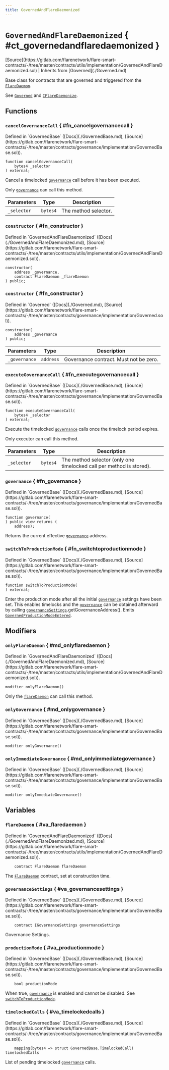 ```yaml
---
title: GovernedAndFlareDaemonized
---
```


<!-- This is an autogenerated file. Do not edit! -->

# `GovernedAndFlareDaemonized` { #ct_governedandflaredaemonized }

<div class="api-node-source" markdown>
[Source](https://gitlab.com/flarenetwork/flare-smart-contracts/-/tree/master/contracts/utils/implementation/GovernedAndFlareDaemonized.sol) | Inherits from [Governed](./Governed.md)
</div>

<div class="api-node-internal" markdown>

Base class for contracts that are governed and triggered from the [`FlareDaemon`](./FlareDaemon.md).

See [`Governed`](./Governed.md) and [`IFlareDaemonize`](./IFlareDaemonize.md).

</div>

<div class="api-node-type" markdown>

## Functions

<div class="api-node" markdown>

### `cancelGovernanceCall` { #fn_cancelgovernancecall }

<div class="api-node-source" markdown>
Defined in `GovernedBase` ([Docs](./GovernedBase.md), [Source](https://gitlab.com/flarenetwork/flare-smart-contracts/-/tree/master/contracts/governance/implementation/GovernedBase.sol)).
</div>

<div class="api-node-internal" markdown>

```solidity
function cancelGovernanceCall(
    bytes4 _selector
) external;
```

Cancel a timelocked [`governance`](#fn_governance) call before it has been executed.

Only [`governance`](#fn_governance) can call this method.

| Parameters | Type | Description |
| ---------- | ---- | ----------- |
| `_selector` | `bytes4` | The method selector. |

</div>
</div>

<div class="api-node" markdown>

### `constructor` { #fn_constructor }

<div class="api-node-source" markdown>
Defined in `GovernedAndFlareDaemonized` ([Docs](./GovernedAndFlareDaemonized.md), [Source](https://gitlab.com/flarenetwork/flare-smart-contracts/-/tree/master/contracts/utils/implementation/GovernedAndFlareDaemonized.sol)).
</div>

<div class="api-node-internal" markdown>

```solidity
constructor(
    address _governance,
    contract FlareDaemon _flareDaemon
) public;
```

</div>
</div>

<div class="api-node" markdown>

### `constructor` { #fn_constructor }

<div class="api-node-source" markdown>
Defined in `Governed` ([Docs](./Governed.md), [Source](https://gitlab.com/flarenetwork/flare-smart-contracts/-/tree/master/contracts/governance/implementation/Governed.sol)).
</div>

<div class="api-node-internal" markdown>

```solidity
constructor(
    address _governance
) public;
```

| Parameters | Type | Description |
| ---------- | ---- | ----------- |
| `_governance` | `address` | Governance contract. Must not be zero. |

</div>
</div>

<div class="api-node" markdown>

### `executeGovernanceCall` { #fn_executegovernancecall }

<div class="api-node-source" markdown>
Defined in `GovernedBase` ([Docs](./GovernedBase.md), [Source](https://gitlab.com/flarenetwork/flare-smart-contracts/-/tree/master/contracts/governance/implementation/GovernedBase.sol)).
</div>

<div class="api-node-internal" markdown>

```solidity
function executeGovernanceCall(
    bytes4 _selector
) external;
```

Execute the timelocked [`governance`](#fn_governance) calls once the timelock period expires.

Only executor can call this method.

| Parameters | Type | Description |
| ---------- | ---- | ----------- |
| `_selector` | `bytes4` | The method selector (only one timelocked call per method is stored). |

</div>
</div>

<div class="api-node" markdown>

### `governance` { #fn_governance }

<div class="api-node-source" markdown>
Defined in `GovernedBase` ([Docs](./GovernedBase.md), [Source](https://gitlab.com/flarenetwork/flare-smart-contracts/-/tree/master/contracts/governance/implementation/GovernedBase.sol)).
</div>

<div class="api-node-internal" markdown>

```solidity
function governance(
) public view returns (
    address);
```

Returns the current effective [`governance`](#fn_governance) address.

</div>
</div>

<div class="api-node" markdown>

### `switchToProductionMode` { #fn_switchtoproductionmode }

<div class="api-node-source" markdown>
Defined in `GovernedBase` ([Docs](./GovernedBase.md), [Source](https://gitlab.com/flarenetwork/flare-smart-contracts/-/tree/master/contracts/governance/implementation/GovernedBase.sol)).
</div>

<div class="api-node-internal" markdown>

```solidity
function switchToProductionMode(
) external;
```

Enter the production mode after all the initial [`governance`](#fn_governance) settings have been set.
This enables timelocks and the [`governance`](#fn_governance) can be obtained afterward by calling
[`governanceSettings`](#va_governancesettings).getGovernanceAddress().
Emits [`GovernedProductionModeEntered`](#ev_governedproductionmodeentered).

</div>
</div>

</div>

<div class="api-node-type" markdown>

## Modifiers

<div class="api-node" markdown>

### `onlyFlareDaemon` { #md_onlyflaredaemon }

<div class="api-node-source" markdown>
Defined in `GovernedAndFlareDaemonized` ([Docs](./GovernedAndFlareDaemonized.md), [Source](https://gitlab.com/flarenetwork/flare-smart-contracts/-/tree/master/contracts/utils/implementation/GovernedAndFlareDaemonized.sol)).
</div>

<div class="api-node-internal" markdown>

```solidity
modifier onlyFlareDaemon()
```

Only the [`flareDaemon`](#va_flaredaemon) can call this method.

</div>
</div>

<div class="api-node" markdown>

### `onlyGovernance` { #md_onlygovernance }

<div class="api-node-source" markdown>
Defined in `GovernedBase` ([Docs](./GovernedBase.md), [Source](https://gitlab.com/flarenetwork/flare-smart-contracts/-/tree/master/contracts/governance/implementation/GovernedBase.sol)).
</div>

<div class="api-node-internal" markdown>

```solidity
modifier onlyGovernance()
```

</div>
</div>

<div class="api-node" markdown>

### `onlyImmediateGovernance` { #md_onlyimmediategovernance }

<div class="api-node-source" markdown>
Defined in `GovernedBase` ([Docs](./GovernedBase.md), [Source](https://gitlab.com/flarenetwork/flare-smart-contracts/-/tree/master/contracts/governance/implementation/GovernedBase.sol)).
</div>

<div class="api-node-internal" markdown>

```solidity
modifier onlyImmediateGovernance()
```

</div>
</div>

</div>

<div class="api-node-type" markdown>

## Variables

<div class="api-node" markdown>

### `flareDaemon` { #va_flaredaemon }

<div class="api-node-source" markdown>
Defined in `GovernedAndFlareDaemonized` ([Docs](./GovernedAndFlareDaemonized.md), [Source](https://gitlab.com/flarenetwork/flare-smart-contracts/-/tree/master/contracts/utils/implementation/GovernedAndFlareDaemonized.sol)).
</div>

<div class="api-node-internal" markdown>

```solidity
    contract FlareDaemon flareDaemon
```

The [`FlareDaemon`](./FlareDaemon.md) contract, set at construction time.

</div>
</div>

<div class="api-node" markdown>

### `governanceSettings` { #va_governancesettings }

<div class="api-node-source" markdown>
Defined in `GovernedBase` ([Docs](./GovernedBase.md), [Source](https://gitlab.com/flarenetwork/flare-smart-contracts/-/tree/master/contracts/governance/implementation/GovernedBase.sol)).
</div>

<div class="api-node-internal" markdown>

```solidity
    contract IGovernanceSettings governanceSettings
```

Governance Settings.

</div>
</div>

<div class="api-node" markdown>

### `productionMode` { #va_productionmode }

<div class="api-node-source" markdown>
Defined in `GovernedBase` ([Docs](./GovernedBase.md), [Source](https://gitlab.com/flarenetwork/flare-smart-contracts/-/tree/master/contracts/governance/implementation/GovernedBase.sol)).
</div>

<div class="api-node-internal" markdown>

```solidity
    bool productionMode
```

When true, [`governance`](#fn_governance) is enabled and cannot be disabled. See [`switchToProductionMode`](#fn_switchtoproductionmode).

</div>
</div>

<div class="api-node" markdown>

### `timelockedCalls` { #va_timelockedcalls }

<div class="api-node-source" markdown>
Defined in `GovernedBase` ([Docs](./GovernedBase.md), [Source](https://gitlab.com/flarenetwork/flare-smart-contracts/-/tree/master/contracts/governance/implementation/GovernedBase.sol)).
</div>

<div class="api-node-internal" markdown>

```solidity
    mapping(bytes4 => struct GovernedBase.TimelockedCall) timelockedCalls
```

List of pending timelocked [`governance`](#fn_governance) calls.

</div>
</div>

</div>

